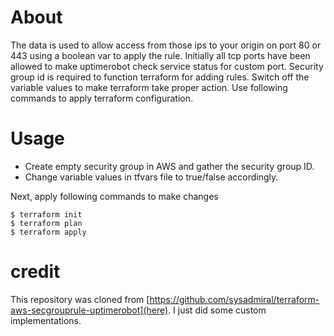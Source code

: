 # About

The data is used to allow access from those ips to your origin on port 80 or 443 using a boolean var to apply the rule. Initially all tcp ports have been allowed to make uptimerobot check service status for custom port. Security group id is required to function terraform for adding rules. Switch off the variable values to make terraform take proper action. Use following commands to apply terraform configuration.

# Usage

* Create empty security group in AWS and gather the security group ID.
* Change variable values in tfvars file to true/false accordingly.

Next, apply following commands to make changes

```shell
$ terraform init
$ terraform plan
$ terraform apply
```

# credit

This repository was cloned from [https://github.com/sysadmiral/terraform-aws-secgrouprule-uptimerobot](here). I just did some custom implementations.
